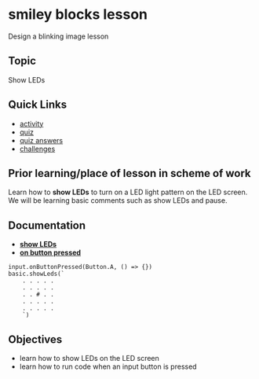 # smiley blocks lesson 

Design a blinking image lesson

## Topic 

Show LEDs

## Quick Links

* [activity](/lessons/smiley/activity)
* [quiz](/lessons/smiley/quiz)
* [quiz answers](/lessons/smiley/quiz-answers)
* [challenges](/lessons/smiley/challenges)

## Prior learning/place of lesson in scheme of work 

Learn how to **show LEDs** to turn on a LED light pattern on the LED screen. We will be learning basic comments such as show LEDs and pause.

## Documentation

* **[show LEDs](/reference/basic/show-leds)**
* **[on button pressed](/reference/input/on-button-pressed)**

```cards
input.onButtonPressed(Button.A, () => {})
basic.showLeds(`
    . . . . .
    . . . . .
    . . # . .
    . . . . .
    . . . . .
    `)
```

## Objectives

* learn how to show LEDs on the LED screen
* learn how to run code when an input button is pressed

